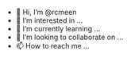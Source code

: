 - 👋 Hi, I’m @rcmeen
- 👀 I’m interested in ...
- 🌱 I’m currently learning ...
- 💞️ I’m looking to collaborate on ...
- 📫 How to reach me ...

<!---
rcmeen/rcmeen is a ✨ special ✨ repository because its `README.md` (this file) appears on your GitHub profile.
You can click the Preview link to take a look at your changes.
--->
